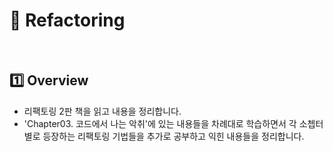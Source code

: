# :closed_book: Refactoring

<br>

## :one: Overview

- 리팩토링 2판 책을 읽고 내용을 정리합니다.
- 'Chapter03. 코드에서 나는 악취'에 있는 내용들을 차례대로 학습하면서 각 소쳅터별로 등장하는 리팩토링 기법들을 추가로 공부하고 익힌 내용들을 정리합니다.
